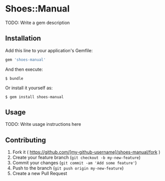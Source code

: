 # Shoes::Manual

TODO: Write a gem description

## Installation

Add this line to your application's Gemfile:

```ruby
gem 'shoes-manual'
```

And then execute:

    $ bundle

Or install it yourself as:

    $ gem install shoes-manual

## Usage

TODO: Write usage instructions here

## Contributing

1. Fork it ( https://github.com/[my-github-username]/shoes-manual/fork )
2. Create your feature branch (`git checkout -b my-new-feature`)
3. Commit your changes (`git commit -am 'Add some feature'`)
4. Push to the branch (`git push origin my-new-feature`)
5. Create a new Pull Request
